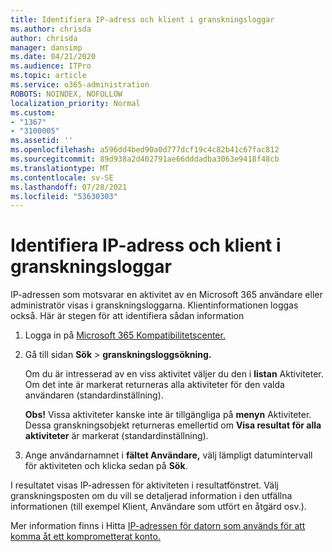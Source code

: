 ```yaml
---
title: Identifiera IP-adress och klient i granskningsloggar
ms.author: chrisda
author: chrisda
manager: dansimp
ms.date: 04/21/2020
ms.audience: ITPro
ms.topic: article
ms.service: o365-administration
ROBOTS: NOINDEX, NOFOLLOW
localization_priority: Normal
ms.custom:
- "1367"
- "3100005"
ms.assetid: ''
ms.openlocfilehash: a596dd4bed90a0d777dcf19c4c82b41c67fac812
ms.sourcegitcommit: 89d938a2d402791ae66dddadba3063e9418f48cb
ms.translationtype: MT
ms.contentlocale: sv-SE
ms.lasthandoff: 07/28/2021
ms.locfileid: "53630303"
---
```

# <a name="identify-ip-address-and-client-in-audit-logs"></a>Identifiera IP-adress och klient i granskningsloggar

IP-adressen som motsvarar en aktivitet av en Microsoft 365 användare eller administratör visas i granskningsloggarna. Klientinformationen loggas också. Här är stegen för att identifiera sådan information

1. Logga in på [Microsoft 365 Kompatibilitetscenter.](https://protection.office.com/)

2. Gå till sidan **Sök**  >  **granskningsloggsökning.**

   Om du är intresserad av en viss aktivitet väljer du den i **listan** Aktiviteter. Om det inte är markerat returneras alla aktiviteter för den valda användaren (standardinställning).

   **Obs!** Vissa aktiviteter kanske inte är tillgängliga på **menyn** Aktiviteter. Dessa granskningsobjekt returneras emellertid om **Visa resultat för alla aktiviteter** är markerat (standardinställning).

3. Ange användarnamnet i **fältet Användare,** välj lämpligt datumintervall för aktiviteten och klicka sedan på **Sök**.

I resultatet visas IP-adressen för aktiviteten i resultatfönstret. Välj granskningsposten om du  vill se detaljerad information i den utfällna informationen (till exempel Klient, Användare som utfört en åtgärd osv.).

Mer information finns i Hitta [IP-adressen för datorn som används för att komma åt ett komprometterat konto.](/microsoft-365/compliance/auditing-troubleshooting-scenarios#find-the-ip-address-of-the-computer-used-to-access-a-compromised-account)
